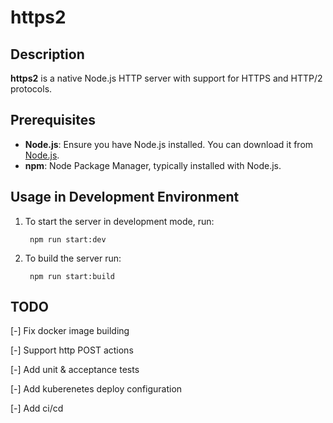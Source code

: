 # https2

## Description
**https2** is a native Node.js HTTP server with support for HTTPS and HTTP/2 protocols.

## Prerequisites
- **Node.js**: Ensure you have Node.js installed. You can download it from [Node.js](https://nodejs.org/).
- **npm**: Node Package Manager, typically installed with Node.js.

## Usage in Development Environment
1. To start the server in development mode, run:

        npm run start:dev

2. To build the server run:

        npm run start:build


## TODO

[-] Fix docker image building

[-] Support http POST actions

[-] Add unit & acceptance tests

[-] Add kuberenetes deploy configuration

[-] Add ci/cd